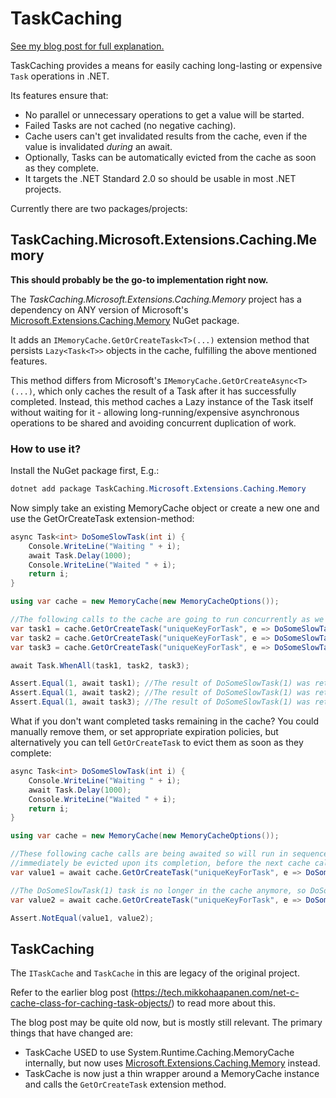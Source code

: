 # TaskCaching

[See my blog post for full explanation.](https://tech.mikkohaapanen.com/net-c-cache-class-for-caching-task-objects/)

TaskCaching provides a means for easily caching long-lasting or expensive `Task` operations in .NET.

Its features ensure that:
 * No parallel or unnecessary operations to get a value will be started.
 * Failed Tasks are not cached (no negative caching).
 * Cache users can't get invalidated results from the cache, even if the value is invalidated *during* an await.
 * Optionally, Tasks can be automatically evicted from the cache as soon as they complete.
 * It targets the .NET Standard 2.0 so should be usable in most .NET projects.


Currently there are two packages/projects:

## TaskCaching.Microsoft.Extensions.Caching.Memory

**This should probably be the go-to implementation right now.**

The *TaskCaching.Microsoft.Extensions.Caching.Memory* project has a dependency on ANY version of
Microsoft's [Microsoft.Extensions.Caching.Memory](https://www.nuget.org/packages/Microsoft.Extensions.Caching.Memory) NuGet package.

It adds an `IMemoryCache.GetOrCreateTask<T>(...)` extension method that persists `Lazy<Task<T>>` objects in the cache, fulfilling the above mentioned features.

This method differs from Microsoft's `IMemoryCache.GetOrCreateAsync<T>(...)`, which only caches the result of a Task after it has successfully completed.
Instead, this method caches a Lazy instance of the Task itself without waiting for it - allowing long-running/expensive asynchronous operations to be shared
and avoiding concurrent duplication of work.

### How to use it?

Install the NuGet package first, E.g.:

```csharp
dotnet add package TaskCaching.Microsoft.Extensions.Caching.Memory
```

Now simply take an existing MemoryCache object or create a new one and use the GetOrCreateTask extension-method:

```csharp
async Task<int> DoSomeSlowTask(int i) {
    Console.WriteLine("Waiting " + i);
    await Task.Delay(1000);
    Console.WriteLine("Waited " + i);
    return i;
}

using var cache = new MemoryCache(new MemoryCacheOptions());

//The following calls to the cache are going to run concurrently as we're not awaiting them yet
var task1 = cache.GetOrCreateTask("uniqueKeyForTask", e => DoSomeSlowTask(1));
var task2 = cache.GetOrCreateTask("uniqueKeyForTask", e => DoSomeSlowTask(2)); //This call to DoSomeSlowTask(2) will not run
var task3 = cache.GetOrCreateTask("uniqueKeyForTask", e => DoSomeSlowTask(3)); //This call to DoSomeSlowTask(3) will not run

await Task.WhenAll(task1, task2, task3);

Assert.Equal(1, await task1); //The result of DoSomeSlowTask(1) was returned by the cache
Assert.Equal(1, await task2); //The result of DoSomeSlowTask(1) was returned by the cache
Assert.Equal(1, await task3); //The result of DoSomeSlowTask(1) was returned by the cache
```

What if you don't want completed tasks remaining in the cache? You could manually remove them, or set appropriate expiration policies, but alternatively you can tell `GetOrCreateTask` to evict them as soon as they complete:

```csharp
async Task<int> DoSomeSlowTask(int i) {
    Console.WriteLine("Waiting " + i);
    await Task.Delay(1000);
    Console.WriteLine("Waited " + i);
    return i;
}

using var cache = new MemoryCache(new MemoryCacheOptions());

//These following cache calls are being awaited so will run in sequence, however the DoSomeSlowTask(1) task will 
//immediately be evicted upon its completion, before the next cache call, because of the expireOnCompletion parameter
var value1 = await cache.GetOrCreateTask("uniqueKeyForTask", e => DoSomeSlowTask(1), expireOnCompletion:true);

//The DoSomeSlowTask(1) task is no longer in the cache anymore, so DoSomeSlowTask(2) will now run
var value2 = await cache.GetOrCreateTask("uniqueKeyForTask", e => DoSomeSlowTask(2), expireOnCompletion:true);

Assert.NotEqual(value1, value2);
```


## TaskCaching

The `ITaskCache` and `TaskCache` in this are legacy of the original project.

Refer to the earlier blog post (https://tech.mikkohaapanen.com/net-c-cache-class-for-caching-task-objects/) to read more about this.

The blog post may be quite old now, but is mostly still relevant. The primary things that have changed are:
 * TaskCache USED to use System.Runtime.Caching.MemoryCache internally, but now uses [Microsoft.Extensions.Caching.Memory](https://www.nuget.org/packages/Microsoft.Extensions.Caching.Memory) instead.
 * TaskCache is now just a thin wrapper around a MemoryCache instance and calls the `GetOrCreateTask` extension method.
